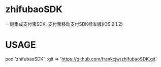 # zhifubaoSDK
  一键集成支付宝SDK.
  支付宝移动支付SDK标准版(iOS 2.1.2)
# USAGE
pod 'zhifubaoSDK', :git => 'https://github.com/frankcjw/zhifubaoSDK.git'

